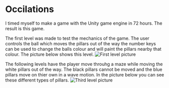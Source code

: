 # Occilations
I timed myself to make a game with the Unity game engine in 72 hours. The result is this game.

The first level was made to test the mechanics of the game. The user controls the ball which moves the pillars out of the way the number keys can be used to change the balls colour and will paint the pillars nearby that colour. The picture below shows this level.
![First level picture](FirstLevel.png)

The following levels have the player move throuhg a maze while moving the white pillars out of the way. The black pillars cannot be moved and the blue pillars move on thier own in a wave motion. In the picture below you can see these different types of pillars.
![Third level picture](ThirdLevel.png)
